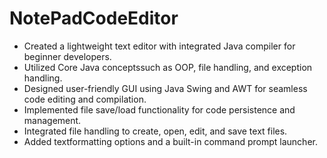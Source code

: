 # NotePadCodeEditor
- Created a lightweight text editor with integrated Java compiler for beginner developers.
- Utilized Core Java conceptssuch as OOP, file handling, and exception handling.
- Designed user-friendly GUI using Java Swing and AWT for seamless code editing and compilation.
- Implemented file save/load functionality for code persistence and management.
- Integrated file handling to create, open, edit, and save text files.
- Added textformatting options and a built-in command prompt launcher.
